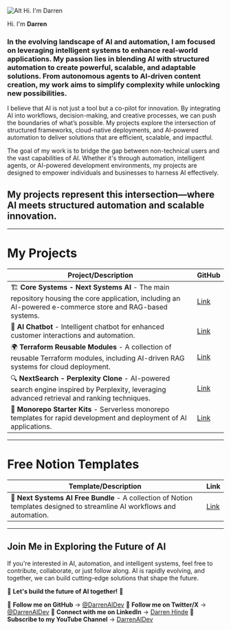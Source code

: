 ![Alt Hi. I'm Darren](https://github.com/DarrenAIDev/DarrenAIDev/blob/main/assets/profile.png?raw=true)

Hi. I'm **Darren**


### In the evolving landscape of AI and automation, I am focused on leveraging intelligent systems to enhance real-world applications. My passion lies in blending AI with structured automation to create powerful, scalable, and adaptable solutions. From autonomous agents to AI-driven content creation, my work aims to simplify complexity while unlocking new possibilities.

I believe that AI is not just a tool but a co-pilot for innovation. By integrating AI into workflows, decision-making, and creative processes, we can push the boundaries of what’s possible. My projects explore the intersection of structured frameworks, cloud-native deployments, and AI-powered automation to deliver solutions that are efficient, scalable, and impactful.

The goal of my work is to bridge the gap between non-technical users and the vast capabilities of AI. Whether it's through automation, intelligent agents, or AI-powered development environments, my projects are designed to empower individuals and businesses to harness AI effectively.

## My projects represent this intersection—where AI meets structured automation and scalable innovation.

---

# My Projects

| Project/Description | GitHub |
| --- | --- |
| 🏗️ **Core Systems - Next Systems AI** - The main repository housing the core application, including an AI-powered e-commerce store and RAG-based systems. | [Link](https://github.com/NextSystemsAI/core-systems/tree/main) |
| 🤖 **AI Chatbot** - Intelligent chatbot for enhanced customer interactions and automation. | [Link](https://github.com/NextSystemsAI/chatbot/blob/main/README.md) |
| 🌍 **Terraform Reusable Modules** - A collection of reusable Terraform modules, including AI-driven RAG systems for cloud deployment. | [Link](https://github.com/NextSystemsAI/reusable-workflows-modules) |
| 🔍 **NextSearch - Perplexity Clone** - AI-powered search engine inspired by Perplexity, leveraging advanced retrieval and ranking techniques. | [Link](https://github.com/NextSystemsAI/nextsystems-mono-web/tree/main/apps/nextsearch) |
| 🚀 **Monorepo Starter Kits** - Serverless monorepo templates for rapid development and deployment of AI applications. | [Link](https://github.com/darrenhinde/serverless-monorepo-templates) |

---

# Free Notion Templates

| Template/Description | Link |
| --- | --- |
| 📜 **Next Systems AI Free Bundle** - A collection of Notion templates designed to streamline AI workflows and automation. | [Link](https://www.notion.com/templates/nextsystemsai-free-bundle) |

---

## **Join Me in Exploring the Future of AI**

If you're interested in AI, automation, and intelligent systems, feel free to contribute, collaborate, or just follow along. AI is rapidly evolving, and together, we can build cutting-edge solutions that shape the future.

🚀 **Let's build the future of AI together!** 🚀

📌 **Follow me on GitHub** → [@DarrenAIDev](https://github.com/DarrenAIDev)
📌 **Follow me on Twitter/X** → [@DarrenAIDev](https://x.com/DarrenAIDev)
📌 **Connect with me on LinkedIn** → [Darren Hinde](https://www.linkedin.com/in/darrenhinde/)
📌 **Subscribe to my YouTube Channel** → [DarrenAIDev](https://www.youtube.com/@DarrenAIDev)


